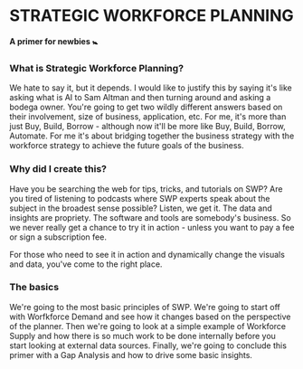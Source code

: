 # STRATEGIC WORKFORCE PLANNING
**A primer for newbies 🚼**

### What is Strategic Workforce Planning?

We hate to say it, but it depends. I would like to justify this by saying it's like asking what is AI to Sam Altman and then turning around and asking a bodega owner. You're going to get two wildly different answers based on their involvement, size of business, application, etc. For me, it's more than just Buy, Build, Borrow - although now it'll be more like Buy, Build, Borrow, Automate. For me it's about bridging together the business strategy with the workforce strategy to achieve the future goals of the business. 

### Why did I create this? 

Have you be searching the web for tips, tricks, and tutorials on SWP? Are you tired of listening to podcasts where SWP experts speak about the subject in the broadest sense possible? Listen, we get it. The data and insights are propriety. The software and tools are somebody's business. So we never really get a chance to try it in action - unless you want to pay a fee or sign a subscription fee. 

For those who need to see it in action and dynamically change the visuals and data, you've come to the right place. 

### The basics

We're going to the most basic principles of SWP. We're going to start off with Worfkforce Demand and see how it changes based on the perspective of the planner. Then we're going to look at a simple example of Workforce Supply and how there is so much work to be done internally before you start looking at external data sources. Finally, we're going to conclude this primer with a Gap Analysis and how to drive some basic insights. 



